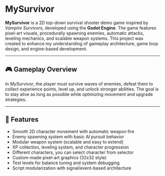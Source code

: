 # MySurvivor

**MySurvivor** is a 2D top-down survival shooter demo game inspired by *Vampire Survivors*, developed using the **Godot Engine**. The game features pixel-art visuals, procedurally spawning enemies, automatic attacks, leveling mechanics, and scalable weapon systems. This project was created to enhance my understanding of gameplay architecture, game loop design, and engine-based development.

---

## 🎮 Gameplay Overview

In *MySurvivor*, the player must survive waves of enemies, defeat them to collect experience points, level up, and unlock stronger abilities. The goal is to stay alive as long as possible while optimizing movement and upgrade strategies.

---

## 🔧 Features

- Smooth 2D character movement with automatic weapon fire
- Enemy spawning system with basic AI pursuit behavior
- Modular weapon system (scalable and easy to extend)
- XP collection, leveling system, and character progression
- Different characters, you can select character from selector
- Custom-made pixel-art graphics (32x32 style)
- Test levels for balance tuning and system debugging
- Script modularization with signal/event-based architecture
